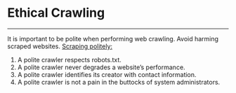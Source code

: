 # Ethical Crawling

---

It is important to be polite when performing web crawling. Avoid harming scraped websites.
[Scraping politely:](https://blog.scrapinghub.com/2016/08/25/how-to-crawl-the-web-politely-with-scrapy#comments-listing)

1. A polite crawler respects robots.txt.
2. A polite crawler never degrades a website’s performance.
3. A polite crawler identifies its creator with contact information.
4. A polite crawler is not a pain in the buttocks of system administrators.
